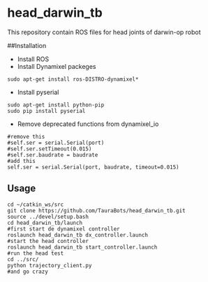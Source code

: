 # head_darwin_tb
This repository contain ROS files for head joints of darwin-op robot

##Installation

- Install ROS
- Install Dynamixel packeges

```
sudo apt-get install ros-DISTRO-dynamixel*
```
* Install pyserial
```
sudo apt-get install python-pip
sudo pip install pyserial 
```
* Remove deprecated functions from dynamixel_io

```
#remove this
#self.ser = serial.Serial(port)
#self.ser.setTimeout(0.015)
#self.ser.baudrate = baudrate
#add this
self.ser = serial.Serial(port, baudrate, timeout=0.015)
```

## Usage
```
cd ~/catkin_ws/src
git clone https://github.com/TauraBots/head_darwin_tb.git
source ../devel/setup.bash
cd head_darwin_tb/launch
#first start de dynamixel controller
roslaunch head_darwin_tb dx_controller.launch
#start the head controller
roslaunch head_darwin_tb start_controller.launch
#run the head test
cd ../src/
python trajectory_client.py
#and go crazy
```


